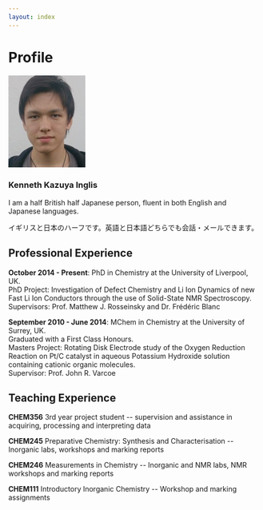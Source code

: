 ```yaml
---
layout: index
---
```

# Profile

![Image](./images/profile.jpg)

### Kenneth Kazuya Inglis

I am a half British half Japanese person, fluent in both English and Japanese languages.

イギリスと日本のハーフです。英語と日本語どちらでも会話・メールできます。

## Professional Experience

**October 2014 - Present**: PhD in Chemistry at the University of Liverpool, UK.  
PhD Project: Investigation of Defect Chemistry and Li Ion Dynamics of new Fast Li Ion Conductors through 
the use of Solid-State NMR Spectroscopy.  
Supervisors: Prof. Matthew J. Rosseinsky and Dr. Frédéric Blanc

**September 2010 - June 2014**: MChem in Chemistry at the University of Surrey, UK.  
Graduated with a First Class Honours.  
Masters Project: Rotating Disk Electrode study of the Oxygen Reduction Reaction on Pt/C catalyst in 
aqueous Potassium Hydroxide solution containing cationic organic molecules.  
Supervisor: Prof. John R. Varcoe

## Teaching Experience

**CHEM356** 3rd year project student -- supervision and assistance in acquiring, processing and interpreting data

**CHEM245** Preparative Chemistry: Synthesis and Characterisation -- Inorganic labs, workshops and marking reports

**CHEM246** Measurements in Chemistry -- Inorganic and NMR labs, NMR workshops and marking reports

**CHEM111** Introductory Inorganic Chemistry -- Workshop and marking assignments
